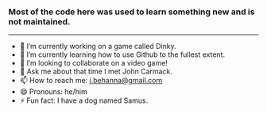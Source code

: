### Most of the code here was used to learn something new and is not maintained.
---
- 🔭 I’m currently working on a game called Dinky.
- 🌱 I’m currently learning how to use Github to the fullest extent.
- 👯 I’m looking to collaborate on a video game!
- 💬 Ask me about that time I met John Carmack.
- 📫 How to reach me: j.behanna@gmail.com
- 😄 Pronouns: he/him
- ⚡ Fun fact: I have a dog named Samus.
